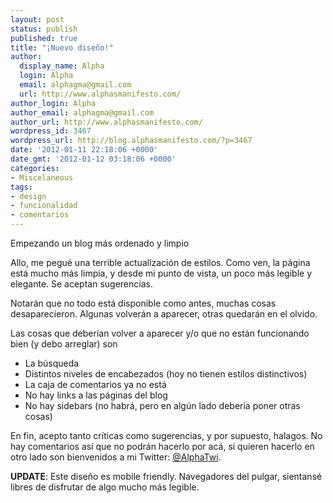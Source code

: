 ```yaml
---
layout: post
status: publish
published: true
title: "¡Nuevo diseño!"
author:
  display_name: Alpha
  login: Alpha
  email: alphagma@gmail.com
  url: http://www.alphasmanifesto.com/
author_login: Alpha
author_email: alphagma@gmail.com
author_url: http://www.alphasmanifesto.com/
wordpress_id: 3467
wordpress_url: http://blog.alphasmanifesto.com/?p=3467
date: '2012-01-11 22:18:06 +0000'
date_gmt: '2012-01-12 03:18:06 +0000'
categories:
- Miscelaneous
tags:
- design
- funcionalidad
- comentarios
---
```


Empezando un blog más ordenado y limpio


Allo, me pegué una terrible actualización de estilos. Como ven, la página está mucho más limpia, y desde mi punto de vista, un poco más legible y elegante. Se aceptan sugerencias.

Notarán que no todo está disponible como antes, muchas cosas desaparecieron. Algunas volverán a aparecer, otras quedarán en el olvido.

Las cosas que deberían volver a aparecer y/o que no están funcionando bien (y debo arreglar) son

- La búsqueda
- Distintos niveles de encabezados (hoy no tienen estilos distinctivos)
- La caja de comentarios ya no está
- No hay links a las páginas del blog
- No hay sidebars (no habrá, pero en algún lado debería poner otras cosas)

En fin, acepto tanto críticas como sugerencias, y por supuesto, halagos. No hay comentarios así que no podrán hacerlo por acá, si quieren hacerlo en otro lado son bienvenidos a mi Twitter: [@AlphaTwi](https://twitter.com/#!/AlphaTwi).

**UPDATE**: Este diseño es mobile friendly. Navegadores del pulgar, sientansé libres de disfrutar de algo mucho más legible.
